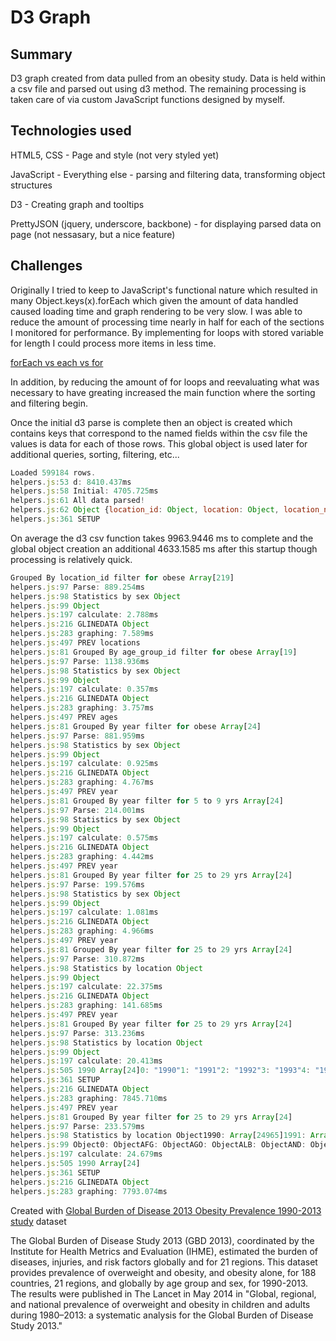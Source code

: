 # D3 Graph 

## Summary
D3 graph created from data pulled from an obesity study. Data is held within a csv file and parsed out using d3 method. The remaining processing is taken care of via custom JavaScript functions designed by myself.

## Technologies used
HTML5, CSS - Page and style (not very styled yet)

JavaScript - Everything else - parsing and filtering data, transforming object structures

D3 - Creating graph and tooltips

PrettyJSON (jquery, underscore, backbone) - for displaying parsed data on page (not nessasary, but a nice feature)

## Challenges
Originally I tried to keep to JavaScript's functional nature which resulted in many Object.keys(x).forEach which given the amount of data handled caused loading time and graph rendering to be very slow. I was able to reduce the amount of processing time nearly in half for each of the sections I monitored for performance. By implementing for loops with stored variable for length I could process more items in less time. 

[forEach vs each vs for](https://jsperf.com/foreach-vs-jquery-each/9)

In addition, by reducing the amount of for loops and reevaluating what was necessary to have greating increased the main function where the sorting and filtering begin. 

Once the initial d3 parse is complete then an object is created which contains keys that correspond to the named fields within the csv file the values is data for each of those rows. This global object is used later for additional queries, sorting, filtering, etc...

```javascript
Loaded 599184 rows.
helpers.js:53 d: 8410.437ms
helpers.js:58 Initial: 4705.725ms
helpers.js:61 All data parsed!
helpers.js:62 Object {location_id: Object, location: Object, location_name: Object, year: Object, age_group_id: Object…}
helpers.js:361 SETUP
```

On average the d3 csv function takes 9963.9446 ms to complete and the global object creation an additional 4633.1585 ms after this startup though processing is relatively quick.

```javascript
Grouped By location_id filter for obese Array[219]
helpers.js:97 Parse: 889.254ms
helpers.js:98 Statistics by sex Object
helpers.js:99 Object
helpers.js:197 calculate: 2.788ms
helpers.js:216 GLINEDATA Object
helpers.js:283 graphing: 7.589ms
helpers.js:497 PREV locations
helpers.js:81 Grouped By age_group_id filter for obese Array[19]
helpers.js:97 Parse: 1138.936ms
helpers.js:98 Statistics by sex Object
helpers.js:99 Object
helpers.js:197 calculate: 0.357ms
helpers.js:216 GLINEDATA Object
helpers.js:283 graphing: 3.757ms
helpers.js:497 PREV ages
helpers.js:81 Grouped By year filter for obese Array[24]
helpers.js:97 Parse: 881.959ms
helpers.js:98 Statistics by sex Object
helpers.js:99 Object
helpers.js:197 calculate: 0.925ms
helpers.js:216 GLINEDATA Object
helpers.js:283 graphing: 4.767ms
helpers.js:497 PREV year
helpers.js:81 Grouped By year filter for 5 to 9 yrs Array[24]
helpers.js:97 Parse: 214.001ms
helpers.js:98 Statistics by sex Object
helpers.js:99 Object
helpers.js:197 calculate: 0.575ms
helpers.js:216 GLINEDATA Object
helpers.js:283 graphing: 4.442ms
helpers.js:497 PREV year
helpers.js:81 Grouped By year filter for 25 to 29 yrs Array[24]
helpers.js:97 Parse: 199.576ms
helpers.js:98 Statistics by sex Object
helpers.js:99 Object
helpers.js:197 calculate: 1.081ms
helpers.js:216 GLINEDATA Object
helpers.js:283 graphing: 4.966ms
helpers.js:497 PREV year
helpers.js:81 Grouped By year filter for 25 to 29 yrs Array[24]
helpers.js:97 Parse: 310.872ms
helpers.js:98 Statistics by location Object
helpers.js:99 Object
helpers.js:197 calculate: 22.375ms
helpers.js:216 GLINEDATA Object
helpers.js:283 graphing: 141.685ms
helpers.js:497 PREV year
helpers.js:81 Grouped By year filter for 25 to 29 yrs Array[24]
helpers.js:97 Parse: 313.236ms
helpers.js:98 Statistics by location Object
helpers.js:99 Object
helpers.js:197 calculate: 20.413ms
helpers.js:505 1990 Array[24]0: "1990"1: "1991"2: "1992"3: "1993"4: "1994"5: "1995"6: "1996"7: "1997"8: "1998"9: "1999"10: "2000"11: "2001"12: "2002"13: "2003"14: "2004"15: "2005"16: "2006"17: "2007"18: "2008"19: "2009"20: "2010"21: "2011"22: "2012"23: "2013"length: 24__proto__: Array[0]
helpers.js:361 SETUP
helpers.js:216 GLINEDATA Object
helpers.js:283 graphing: 7845.710ms
helpers.js:497 PREV year
helpers.js:81 Grouped By year filter for 25 to 29 yrs Array[24]
helpers.js:97 Parse: 233.579ms
helpers.js:98 Statistics by location Object1990: Array[24965]1991: Array[24965]1992: Array[24965]1993: Array[24965]1994: Array[24965]1995: Array[24965]1996: Array[24965]1997: Array[24965]1998: Array[24965]1999: Array[24965]2000: Array[24965]2001: Array[24965]2002: Array[24965]2003: Array[24965]2004: Array[24965]2005: Array[24965]2006: Array[24965]2007: Array[24965]2008: Array[24965]2009: Array[24965]2010: Array[24965]2011: Array[24965]2012: Array[24965]2013: Array[24965]__proto__: Object
helpers.js:99 Object0: ObjectAFG: ObjectAGO: ObjectALB: ObjectAND: ObjectARE: ObjectARG: ObjectARM: ObjectATG: ObjectAUS: ObjectAUT: ObjectAZE: ObjectBDI: ObjectBEL: ObjectBEN: ObjectBFA: ObjectBGD: ObjectBGR: ObjectBHR: ObjectBHS: ObjectBIH: ObjectBLR: ObjectBLZ: ObjectBOL: ObjectBRA: ObjectBRB: ObjectBRN: ObjectBTN: ObjectBWA: ObjectCAF: ObjectCAN: ObjectCHE: ObjectCHL: ObjectCHN: ObjectCIV: ObjectCMR: ObjectCOD: ObjectCOG: ObjectCOL: ObjectCOM: ObjectCPV: ObjectCRI: ObjectCUB: ObjectCYP: ObjectCZE: ObjectD0: ObjectD1: ObjectDEU: ObjectDJI: ObjectDMA: ObjectDNK: ObjectDOM: ObjectDZA: ObjectECU: ObjectEGY: ObjectERI: ObjectESP: ObjectEST: ObjectETH: ObjectFIN: ObjectFJI: ObjectFRA: ObjectFSM: ObjectG: ObjectGAB: ObjectGBR: ObjectGEO: ObjectGHA: ObjectGIN: ObjectGMB: ObjectGNB: ObjectGNQ: ObjectGRC: ObjectGRD: ObjectGTM: ObjectGUY: ObjectHND: ObjectHRV: ObjectHTI: ObjectHUN: ObjectIDN: ObjectIND: ObjectIRL: ObjectIRN: ObjectIRQ: ObjectISL: ObjectISR: ObjectITA: ObjectJAM: ObjectJOR: ObjectJPN: ObjectKAZ: ObjectKEN: ObjectKGZ: ObjectKHM: ObjectKIR: ObjectKOR: ObjectKWT: ObjectLAO: ObjectLBN: ObjectLBR: ObjectLBY: ObjectLCA: ObjectLKA: ObjectLSO: ObjectLTU: ObjectLUX: ObjectLVA: ObjectMAR: ObjectMDA: ObjectMDG: ObjectMDV: ObjectMEX: ObjectMHL: ObjectMKD: ObjectMLI: ObjectMLT: ObjectMMR: ObjectMNE: ObjectMNG: ObjectMOZ: ObjectMRT: ObjectMUS: ObjectMWI: ObjectMYS: ObjectNAM: ObjectNER: ObjectNGA: ObjectNIC: ObjectNLD: ObjectNOR: ObjectNPL: ObjectNZL: ObjectOMN: ObjectPAK: ObjectPAN: ObjectPER: ObjectPHL: ObjectPNG: ObjectPOL: ObjectPRK: ObjectPRT: ObjectPRY: ObjectPSE: ObjectQAT: ObjectR1: ObjectR2: ObjectR3: ObjectR4: ObjectR5: ObjectR6: ObjectR7: ObjectR8: ObjectR9: ObjectR10: ObjectR11: ObjectR12: ObjectR13: ObjectR14: ObjectR15: ObjectR16: ObjectR17: ObjectR18: ObjectR19: ObjectR20: ObjectR21: ObjectROU: ObjectRUS: ObjectRWA: ObjectS1: ObjectS2: ObjectS3: ObjectS4: ObjectS5: ObjectS6: ObjectS7: ObjectSAU: ObjectSDN: ObjectSEN: ObjectSGP: ObjectSLB: ObjectSLE: ObjectSLV: ObjectSOM: ObjectSRB: ObjectSSD: ObjectSTP: ObjectSUR: ObjectSVK: ObjectSVN: ObjectSWE: ObjectSWZ: ObjectSYC: ObjectSYR: ObjectTCD: ObjectTGO: ObjectTHA: ObjectTJK: ObjectTKM: ObjectTLS: ObjectTON: ObjectTTO: ObjectTUN: ObjectTUR: ObjectTWN: ObjectTZA: ObjectUGA: ObjectUKR: ObjectURY: ObjectUSA: ObjectUZB: ObjectVCT: ObjectVEN: ObjectVNM: ObjectVUT: ObjectWSM: ObjectYEM: ObjectZAF: ObjectZMB: ObjectZWE: Object__proto__: Object1: Object2: Object3: Object4: Object5: Object6: Object7: Object8: Object9: Object10: Object11: Object12: Object13: Object14: Object15: Object16: Object17: Object18: Object19: Object20: Object21: Object22: Object23: Object__proto__: Object
helpers.js:197 calculate: 24.679ms
helpers.js:505 1990 Array[24]
helpers.js:361 SETUP
helpers.js:216 GLINEDATA Object
helpers.js:283 graphing: 7793.074ms
```
Created with 
[Global Burden of Disease 2013 Obesity Prevalence 1990-2013 study](http://ghdx.healthdata.org/record/global-burden-disease-study-2013-gbd-2013-obesity-prevalence-1990-2013) dataset

The Global Burden of Disease Study 2013 (GBD 2013), coordinated by the Institute for Health Metrics and Evaluation (IHME), estimated the burden of diseases, injuries, and risk factors globally and for 21 regions. This dataset provides prevalence of overweight and obesity, and obesity alone, for 188 countries, 21 regions, and globally by age group and sex, for 1990-2013. The results were published in The Lancet in May 2014 in "Global, regional, and national prevalence of overweight and obesity in children and adults during 1980–2013: a systematic analysis for the Global Burden of Disease Study 2013." 
